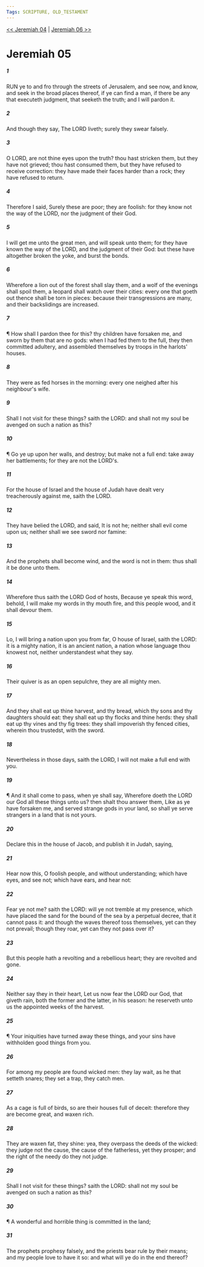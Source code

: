 ```yaml
---
Tags: SCRIPTURE, OLD_TESTAMENT
---
```


[<< Jeremiah 04](OLD_TESTAMENT/24_Jeremiah/Jeremiah_04.md) | [Jeremiah 06 >>](OLD_TESTAMENT/24_Jeremiah/Jeremiah_06.md)

# Jeremiah 05

##### 1
 RUN ye to and fro through the streets of Jerusalem, and see now, and know, and seek in the broad places thereof, if ye can find a man, if there be any that executeth judgment, that seeketh the truth; and I will pardon it.
##### 2
 And though they say, The LORD liveth; surely they swear falsely.
##### 3
 O LORD, are not thine eyes upon the truth?  thou hast stricken them, but they have not grieved; thou hast consumed them, but they have refused to receive correction: they have made their faces harder than a rock; they have refused to return.
##### 4
 Therefore I said, Surely these are poor; they are foolish: for they know not the way of the LORD, nor the judgment of their God.
##### 5
 I will get me unto the great men, and will speak unto them; for they have known the way of the LORD, and the judgment of their God: but these have altogether broken the yoke, and burst the bonds.
##### 6
 Wherefore a lion out of the forest shall slay them, and a wolf of the evenings shall spoil them, a leopard shall watch over their cities: every one that goeth out thence shall be torn in pieces: because their transgressions are many, and their backslidings are increased.
##### 7
 ¶ How shall I pardon thee for this?  thy children have forsaken me, and sworn by them that are no gods: when I had fed them to the full, they then committed adultery, and assembled themselves by troops in the harlots' houses.
##### 8
 They were as fed horses in the morning: every one neighed after his neighbour's wife.
##### 9
 Shall I not visit for these things?  saith the LORD: and shall not my soul be avenged on such a nation as this?
##### 10
 ¶ Go ye up upon her walls, and destroy; but make not a full end: take away her battlements; for they are not the LORD's.
##### 11
 For the house of Israel and the house of Judah have dealt very treacherously against me, saith the LORD.
##### 12
 They have belied the LORD, and said, It is not he; neither shall evil come upon us; neither shall we see sword nor famine:
##### 13
 And the prophets shall become wind, and the word is not in them: thus shall it be done unto them.
##### 14
 Wherefore thus saith the LORD God of hosts, Because ye speak this word, behold, I will make my words in thy mouth fire, and this people wood, and it shall devour them.
##### 15
 Lo, I will bring a nation upon you from far, O house of Israel, saith the LORD: it is a mighty nation, it is an ancient nation, a nation whose language thou knowest not, neither understandest what they say.
##### 16
 Their quiver is as an open sepulchre, they are all mighty men.
##### 17
 And they shall eat up thine harvest, and thy bread, which thy sons and thy daughters should eat: they shall eat up thy flocks and thine herds: they shall eat up thy vines and thy fig trees: they shall impoverish thy fenced cities, wherein thou trustedst, with the sword.
##### 18
 Nevertheless in those days, saith the LORD, I will not make a full end with you.
##### 19
 ¶ And it shall come to pass, when ye shall say, Wherefore doeth the LORD our God all these things unto us?  then shalt thou answer them, Like as ye have forsaken me, and served strange gods in your land, so shall ye serve strangers in a land that is not yours.
##### 20
 Declare this in the house of Jacob, and publish it in Judah, saying,
##### 21
 Hear now this, O foolish people, and without understanding; which have eyes, and see not; which have ears, and hear not:
##### 22
 Fear ye not me?  saith the LORD: will ye not tremble at my presence, which have placed the sand for the bound of the sea by a perpetual decree, that it cannot pass it: and though the waves thereof toss themselves, yet can they not prevail; though they roar, yet can they not pass over it?
##### 23
 But this people hath a revolting and a rebellious heart; they are revolted and gone.
##### 24
 Neither say they in their heart, Let us now fear the LORD our God, that giveth rain, both the former and the latter, in his season: he reserveth unto us the appointed weeks of the harvest.
##### 25
 ¶ Your iniquities have turned away these things, and your sins have withholden good things from you.
##### 26
 For among my people are found wicked men: they lay wait, as he that setteth snares; they set a trap, they catch men.
##### 27
 As a cage is full of birds, so are their houses full of deceit: therefore they are become great, and waxen rich.
##### 28
 They are waxen fat, they shine: yea, they overpass the deeds of the wicked: they judge not the cause, the cause of the fatherless, yet they prosper; and the right of the needy do they not judge.
##### 29
 Shall I not visit for these things?  saith the LORD: shall not my soul be avenged on such a nation as this?
##### 30
 ¶ A wonderful and horrible thing is committed in the land;
##### 31
 The prophets prophesy falsely, and the priests bear rule by their means; and my people love to have it so: and what will ye do in the end thereof?
